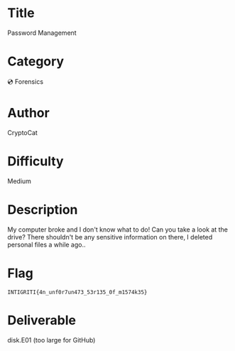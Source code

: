 # Title

Password Management

# Category

💿 Forensics

# Author

CryptoCat

# Difficulty

Medium

# Description

My computer broke and I don't know what to do! Can you take a look at the drive? There shouldn't be any sensitive information on there, I deleted personal files a while ago..

# Flag

`INTIGRITI{4n_unf0r7un473_53r135_0f_m1574k35}`

# Deliverable

disk.E01 (too large for GitHub)
